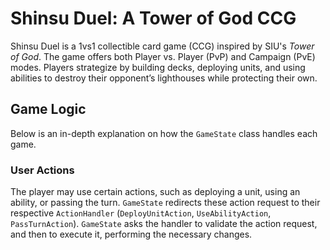 # Shinsu Duel: A Tower of God CCG

Shinsu Duel is a 1vs1 collectible card game (CCG) inspired by SIU's _Tower of God_. The game offers both Player vs. Player (PvP) and Campaign (PvE) modes. Players strategize by building decks, deploying units, and using abilities to destroy their opponent’s lighthouses while protecting their own.

## Game Logic

Below is an in-depth explanation on how the `GameState` class handles each game.

### User Actions

The player may use certain actions, such as deploying a unit, using an ability, or passing the turn. `GameState` redirects these action request to their respective `ActionHandler` (`DeployUnitAction`, `UseAbilityAction`, `PassTurnAction`). `GameState` asks the handler to validate the action request, and then to execute it, performing the necessary changes.
